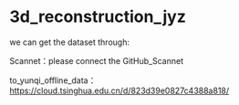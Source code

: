 # 3d_reconstruction_jyz



we can get the dataset through:

Scannet：please connect the GitHub_Scannet

to_yunqi_offline_data：https://cloud.tsinghua.edu.cn/d/823d39e0827c4388a818/

